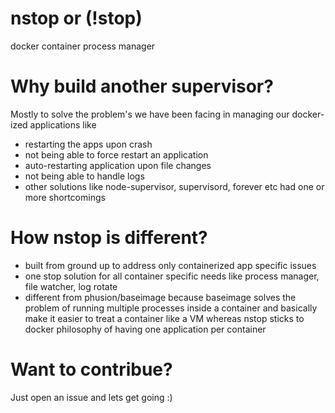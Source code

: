 nstop or (!stop)
=====

docker container process manager

Why build another supervisor?
=============================

Mostly to solve the problem's we have been facing in managing our docker-ized applications like

- restarting the apps upon crash  
- not being able to force restart an application 
- auto-restarting application upon file changes 
- not being able to handle logs 
- other solutions like node-supervisor, supervisord, forever etc had one or more shortcomings

How nstop is different?
=============================

- built from ground up to address only containerized app specific issues
- one stop solution for all container specific needs like process manager, file watcher, log rotate
- different from phusion/baseimage because baseimage solves the problem of running multiple processes inside a container and basically make it
easier to treat a container like a VM whereas nstop sticks to docker philosophy of having one application per container

Want to contribue?
============================

Just open an issue and lets get going :)  

